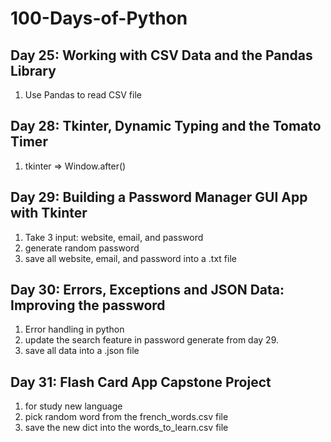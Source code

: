 # 100-Days-of-Python

## Day 25: Working with CSV Data and the Pandas Library

1. Use Pandas to read CSV file

## Day 28: Tkinter, Dynamic Typing and the Tomato Timer

1. tkinter => Window.after()

## Day 29: Building a Password Manager GUI App with Tkinter

1. Take 3 input: website, email, and password
2. generate random password
3. save all website, email, and password into a .txt file

## Day 30: Errors, Exceptions and JSON Data: Improving the password

1. Error handling in python
2. update the search feature in password generate from day 29.
3. save all data into a .json file

## Day 31: Flash Card App Capstone Project

1. for study new language
2. pick random word from the french_words.csv file
3. save the new dict into the words_to_learn.csv file
